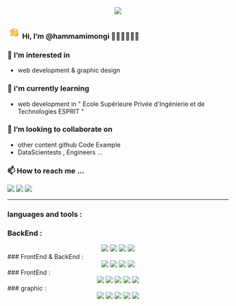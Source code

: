 <div align="center">
<img height="400px" src="https://miro.medium.com/max/1360/0*7Q3yvSIv_t0ioJ-Z.gif"/>
</div>

### <img src="https://raw.githubusercontent.com/AVS1508/AVS1508/master/assets/Hand%20Wave.gif" width="30px"> Hi, I’m @hammamimongi 👨🏻‍💻👨🏻‍💻
### 👀 I’m interested in 
- web development & graphic design
### 🌱 i'm currently learning 
- web development in "  Ecole Supérieure Privée d'Ingénierie et de Technologies ESPRIT " 

### 💞️ I’m looking to collaborate on 
-  other content github Code Example
- DataScientests , Engineers ... 
 


### 📫 How to reach me ...

<div align="left">
<a href="https://www.facebook.com/monji.mana3rich/">   <img   src="https://img.icons8.com/cute-clipart/50/000000/facebook.png"/></a>
<a href="https://www.instagram.com/mongi_hammami/">    <img src="https://img.icons8.com/cute-clipart/50/000000/instagram-new.png"/></a>
<a href="https://www.linkedin.com/in/hammamimongi98/"> <img src="https://img.icons8.com/cute-clipart/50/000000/linkedin.png"/></a>
</div>
<hr>

### languages and tools  :
### BackEnd  :

<div align="center">
<img src="https://img.icons8.com/color/50/000000/java-coffee-cup-logo--v2.png"/>
<img src="https://img.icons8.com/color/50/000000/php.png"/>
 <img src="https://img.icons8.com/color/48/000000/spring-logo.png"/>
<img src="https://img.icons8.com/color/50/000000/symfony.png"/>
 </div>
 ### FrontEnd & BackEnd  :
<div align="center">
 <img src="https://img.icons8.com/color/50/000000/javascript--v2.png"/>
 <img src="https://img.icons8.com/color/48/000000/angularjs.png"/>
 <img src="https://img.icons8.com/color/50/000000/html-5.png"/>
 <img src="https://img.icons8.com/color/50/000000/css3.png"/
 <img src="https://img.icons8.com/color/50/000000/bootstrap.png"/>
</div>
### FrontEnd  :
<div align="center">
 <img src="https://img.icons8.com/color/50/000000/mysql-logo.png"/>
 <img src="https://img.icons8.com/color/50/000000/oracle-logo.png"/>
 <img src="https://img.icons8.com/color/48/000000/mongodb.png"/>
 <img src="https://img.icons8.com/color/48/000000/graphql.png"/>
 <img src="https://img.icons8.com/material-outlined/50/000000/github.png"/>
</div>
 ### graphic   :
 <div align="center">
 <img src="https://img.icons8.com/color-glass/50/000000/adobe-illustrator.png"/>
<img src="https://img.icons8.com/color-glass/50/000000/adobe-photoshop.png"/>
<img src="https://img.icons8.com/cute-clipart/50/000000/adobe-xd.png"/>
<img src="https://img.icons8.com/fluency/50/000000/adobe-after-effects.png"/>
<img src="https://img.icons8.com/fluency/50/000000/adobe-premiere-pro.png"/>
</div>
<!---
hammamimongi/hammamimongi is a ✨ special ✨ repository because its `README.md` (this file) appears on your GitHub profile.
You can click the Preview link to take a look at your changes.
--->
